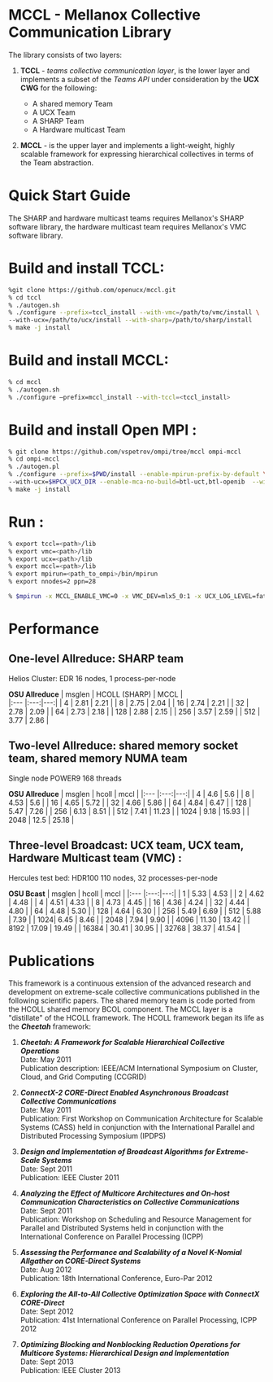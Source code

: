 # MCCL - Mellanox Collective Communication Library

The library consists of two layers: 

1. **TCCL** - *teams collective communication layer*, is the lower layer and implements a subset of the *Teams API* under consideration by the **UCX CWG** for the following:
   * A shared memory Team
   * A UCX Team 
   * A SHARP Team
   * A Hardware multicast Team 

2. **MCCL** - is the upper layer and implements a light-weight, highly scalable framework for expressing hierarchical collectives in terms of the Team abstraction.
   
# Quick Start Guide

The SHARP and hardware multicast teams requires Mellanox's SHARP software library, the hardware multicast team requires Mellanox's VMC software library.

   # Build and install TCCL:

``` bash
%git clone https://github.com/openucx/mccl.git
% cd tccl
% ./autogen.sh
% ./configure --prefix=tccl_install --with-vmc=/path/to/vmc/install \ 
--with-ucx=/path/to/ucx/install --with-sharp=/path/to/sharp/install
% make -j install
```

   # Build and install MCCL:

``` bash
% cd mccl
% ./autogen.sh
% ./configure –prefix=mccl_install --with-tccl=<tccl_install>
```

   # Build and install Open MPI :

``` bash
% git clone https://github.com/vspetrov/ompi/tree/mccl ompi-mccl
% cd ompi-mccl
% ./autogen.pl
% ./configure --prefix=$PWD/install --enable-mpirun-prefix-by-default \
--with-ucx=$HPCX_UCX_DIR --enable-mca-no-build=btl-uct,btl-openib  --with-mccl=<mccl_install> CPPFLAGS=”-I/path/to/tccl_install/tccl/install/include” 
% make -j install
```
 
   # Run :

``` bash
% export tccl=<path>/lib
% export vmc=<path>/lib  
% export ucx=<path>/lib  
% export mccl=<path>/lib  
% export mpirun=<path_to_ompi>/bin/mpirun
% export nnodes=2 ppn=28

% $mpirun -x MCCL_ENABLE_VMC=0 -x VMC_DEV=mlx5_0:1 -x UCX_LOG_LEVEL=fatal -mca coll ^hcoll   -mca coll_mccl_verbose 0 -x TCCL_TEAM_LIB_PATH=$WDIR/tccl_install/install/lib/tccl -x UCX_HANDLE_ERRORS=freeze -x LD_LIBRARY_PATH=$tccl:$ucx:$vmc:$mccl:$LD_LIBRARY_PATH -mca pml ucx  -np $((nnodes*ppn)) --map-by ppr:$ppn:node --bind-to core -x UCX_NET_DEVICES=mlx5_0:1 --tag-output ./osu_bcast_ompi -f
```

# Performance 

## One-level Allreduce: SHARP team  
Helios Cluster: EDR 16 nodes, 1 process-per-node

**OSU Allreduce**
| msglen	| HCOLL (SHARP) | MCCL |	
|:--- |:---:|---:| 
| 4 |	2.81 | 2.21	|
| 8 | 2.75 | 2.04 |
| 16 | 2.74 | 2.21 |
| 32 | 2.78 | 2.09 |
| 64 | 2.73 | 2.18 |
| 128 |	2.88 | 2.15 |
| 256 |	3.57 | 2.59 |
| 512 |	3.77 | 2.86 |


## Two-level Allreduce: shared memory socket team, shared memory NUMA team 

Single node POWER9 168 threads  

**OSU Allreduce**
| msglen | 	hcoll | mccl |
|:--- |:---:|---:| 
| 4 | 	4.6 | 5.6 |	
| 8	| 4.53 | 5.6	| 
| 16 | 4.65 |  5.72 |
| 32 |	4.66 | 5.86	|
| 64 |	4.84 | 6.47	|
| 128 |	5.47 | 7.26	|
| 256 |	6.13 | 8.51 |
| 512 |	7.41 | 11.23 |
| 1024 | 9.18 | 15.93 |
| 2048 | 12.5 | 25.18 |


## Three-level Broadcast: UCX team, UCX team, Hardware Multicast team (VMC) :
Hercules test bed: HDR100 110 nodes, 32 processes-per-node

**OSU Bcast**
| msglen	| hcoll	| mccl |
|:--- |:---:|---:| 
| 1	  | 5.33 | 4.53 |
| 2	  | 4.62 | 4.48 |
| 4	  | 4.51 | 4.33 |
| 8	  | 4.73 | 4.45 |
| 16	| 4.36 | 4.24 |
| 32	| 4.44 | 4.80 |
| 64	| 4.48 | 5.30 |
| 128	| 4.64 | 6.30 |
| 256	| 5.49 | 6.69 |
| 512	| 5.88 | 7.39 |
| 1024| 6.45 | 8.46 |
| 2048 | 7.94 | 9.90 |
| 4096 | 11.30 | 13.42 |
| 8192 | 17.09 | 19.49 |
| 16384 | 30.41	| 30.95 |
| 32768	| 38.37 |	41.54 |




# Publications

This framework is a continuous extension of the advanced research and development on extreme-scale collective communications published in the following scientific papers. The shared memory team is code ported from the HCOLL shared memory BCOL component. The MCCL layer is a "distillate" of the HCOLL framework. The HCOLL framework began its life as the **_Cheetah_** framework:

1. **_Cheetah: A Framework for Scalable Hierarchical Collective Operations_**  
 Date: May 2011  
 Publication description: IEEE/ACM International Symposium on Cluster, Cloud, and Grid Computing (CCGRID)

2. **_ConnectX-2 CORE-Direct Enabled Asynchronous Broadcast Collective Communications_**  
 Date: May 2011      
Publication: First Workshop on Communication Architecture for Scalable Systems (CASS) held in conjunction with the International Parallel and Distributed Processing Symposium (IPDPS)

3. **_Design and Implementation of Broadcast Algorithms for Extreme-Scale Systems_**  
 Date: Sept 2011  
 Publication: IEEE Cluster 2011

4. **_Analyzing the Effect of Multicore Architectures and On-host Communication Characteristics on Collective Communications_**  
 Date: Sept 2011  
 Publication: Workshop on Scheduling and Resource Management for Parallel and Distributed Systems held in conjunction with the International Conference on Parallel Processing (ICPP)

5. **_Assessing the Performance and Scalability of a Novel K-Nomial Allgather on CORE-Direct Systems_**  
 Date: Aug 2012  
 Publication: 18th International Conference, Euro-Par 2012

6. **_Exploring the All-to-All Collective Optimization Space with ConnectX CORE-Direct_**  
 Date: Sept 2012  
 Publication: 41st International Conference on Parallel Processing, ICPP 2012

7. **_Optimizing Blocking and Nonblocking Reduction Operations for Multicore Systems: Hierarchical Design and Implementation_**  
 Date: Sept 2013  
 Publication: IEEE Cluster 2013











 

